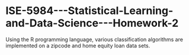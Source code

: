# ISE-5984---Statistical-Learning-and-Data-Science---Homework-2
Using the R programming language, various classification algorithms are implemented on a zipcode and home equity loan data sets.
